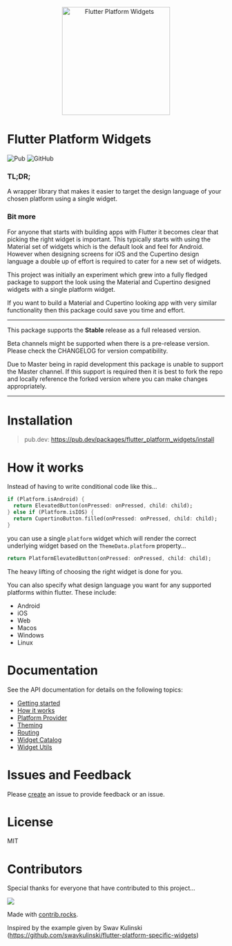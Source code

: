 <p align="center">
<img src="https://raw.githubusercontent.com/stryder-dev/flutter_platform_widgets/master/images/logo.png" width="250px" alt="Flutter Platform Widgets" />
</p>

<!-- omit in toc -->
# Flutter Platform Widgets

![Pub](https://img.shields.io/pub/v/flutter_platform_widgets) ![GitHub](https://img.shields.io/github/license/stryder-dev/flutter_platform_widgets)

<!-- omit in toc -->
### TL;DR;
A wrapper library that makes it easier to target the design language of your chosen platform using a single widget.

<!-- omit in toc -->
### Bit more
For anyone that starts with building apps with Flutter it becomes clear that picking the right widget is important. This typically starts with using the Material set of widgets which is the default look and feel for Android. However when designing screens for iOS and the Cupertino design language a double up of effort is required to cater for a new set of widgets.

This project was initially an experiment which grew into a fully fledged package to support the look using the Material and Cupertino designed widgets with a single platform widget.

If you want to build a Material and Cupertino looking app with very similar functionality then this package could save you time and effort.

---

This package supports the **Stable** release as a full released version.

Beta channels might be supported when there is a pre-release version. Please check the CHANGELOG for version compatibility.

Due to Master being in rapid development this package is unable to support the Master channel. If this support is required then it is best to fork the repo and locally reference the forked version where you can make changes appropriately.

---

# Installation

> pub.dev: https://pub.dev/packages/flutter_platform_widgets/install

# How it works <a name="how-it-works"></a>

Instead of having to write conditional code like this...

```dart
if (Platform.isAndroid) {
  return ElevatedButton(onPressed: onPressed, child: child);
} else if (Platform.isIOS) {
  return CupertinoButton.filled(onPressed: onPressed, child: child);
}
```

you can use a single `platform` widget which will render the correct underlying widget based on the `ThemeData.platform` property...

```dart
return PlatformElevatedButton(onPressed: onPressed, child: child);
```
The heavy lifting of choosing the right widget is done for you.

You can also specify what design language you want for any supported platforms within flutter. These include:
* Android
* iOS
* Web
* Macos
* Windows
* Linux

# Documentation

See the API documentation for details on the following topics:

* [Getting started](https://pub.dev/documentation/flutter_platform_widgets/latest/topics/Get%20started-topic.html)
* [How it works](https://pub.dev/documentation/flutter_platform_widgets/latest/topics/How%20it%20works-topic.html)
* [Platform Provider](https://pub.dev/documentation/flutter_platform_widgets/latest/topics/Platform%20Provider-topic.html)
* [Theming](https://pub.dev/documentation/flutter_platform_widgets/latest/topics/Theming-topic.html)
* [Routing](https://pub.dev/documentation/flutter_platform_widgets/latest/topics/Routing-topic.html)
* [Widget Catalog](https://pub.dev/documentation/flutter_platform_widgets/latest/topics/Widget%20catalog-topic.html)
* [Widget Utils](https://pub.dev/documentation/flutter_platform_widgets/latest/topics/Widget%20utils-topic.html)

# Issues and Feedback

Please [create](https://github.com/stryder-dev/flutter_platform_widgets/issues/new) an issue to provide feedback or an issue.

# License

MIT

# Contributors

Special thanks for everyone that have contributed to this project...

<a href="https://github.com/stryder-dev/flutter_platform_widgets/graphs/contributors">
  <img src="https://contrib.rocks/image?repo=stryder-dev/flutter_platform_widgets" />
</a>

Made with [contrib.rocks](https://contrib.rocks).

Inspired by the example given by Swav Kulinski (https://github.com/swavkulinski/flutter-platform-specific-widgets)
